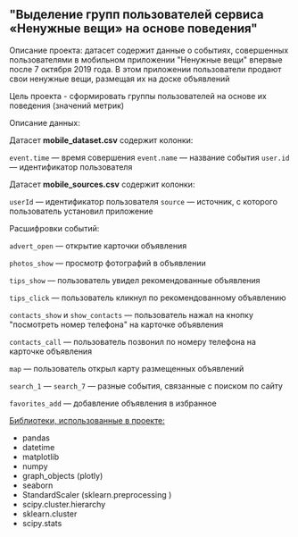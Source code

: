 ## "Выделение групп пользователей сервиса «Ненужные вещи» на основе поведения"

Описание проекта: датасет содержит данные о событиях, совершенных пользователями в мобильном приложении "Ненужные вещи" впервые после 7 октября 2019 года. В этом приложении пользователи продают свои ненужные вещи, размещая их на доске объявлений

Цель проекта - сформировать группы пользователей на основе их поведения (значений метрик)

Описание данных:

Датасет **mobile_dataset.csv** содержит колонки:

`event.time` — время совершения
`event.name` — название события
`user.id` — идентификатор пользователя

Датасет **mobile_sources.csv** содержит колонки:

`userId` — идентификатор пользователя
`source` — источник, с которого пользователь установил приложение

Расшифровки событий:

`advert_open` — открытие карточки объявления


`photos_show` — просмотр фотографий в объявлении


`tips_show` — пользователь увидел рекомендованные объявления

`tips_click` — пользователь кликнул по рекомендованному объявлению

`contacts_show` и `show_contacts` — пользователь нажал на кнопку "посмотреть номер телефона" на карточке объявления

`contacts_call` — пользователь позвонил по номеру телефона на карточке объявления

`map` — пользователь открыл карту размещенных объявлений

`search_1` — `search_7` — разные события, связанные с поиском по сайту

`favorites_add` — добавление объявления в избранное

<u>Библиотеки, использованные в проекте:</u>

- pandas
- datetime
- matplotlib
- numpy
- graph_objects (plotly)
- seaborn
- StandardScaler (sklearn.preprocessing )
- scipy.cluster.hierarchy
- sklearn.cluster
- scipy.stats